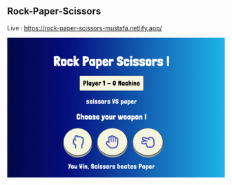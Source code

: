 ## Rock-Paper-Scissors

Live : https://rock-paper-scissors-mustafa.netlify.app/

![homepage](assets/homepage.png)
